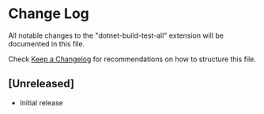 # Change Log

All notable changes to the "dotnet-build-test-all" extension will be documented in this file.

Check [Keep a Changelog](http://keepachangelog.com/) for recommendations on how to structure this file.

## [Unreleased]

- Initial release